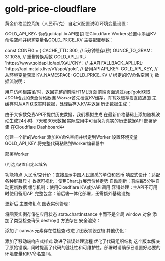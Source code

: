 # gold-price-cloudflare
黄金价格监控系统（人民币/克）
自定义配置说明
环境变量设置：

GOLD_API_KEY: 你的goldapi.io API密钥
在Cloudflare Workers设置中添加KV命名空间并绑定变量名GOLD_PRICE_KV
主要配置参数：

<JAVASCRIPT>
const CONFIG = {
  CACHE_TTL: 300, // 5分钟缓存(秒)
  OUNCE_TO_GRAM: 31.1035, // 重量转换系数
  GOLD_API_URL: 'https://www.goldapi.io/api/XAU/CNY', // 主API
  FALLBACK_API_URL: 'https://api.metals.live/v1/spot/gold', // 备用API
  API_KEY: GOLD_API_KEY, // 从环境变量获取
  KV_NAMESPACE: GOLD_PRICE_KV // 绑定的KV命名空间
};
数据流说明：

用户访问根路径/时，返回完整的前端HTML页面
前端页面通过/api/gold获取JSON格式的黄金价格数据
Worker首先检查KV缓存，有有效缓存则直接返回
无缓存时从API获取实时数据，处理后存入KV并返回
历史数据生成：

由于大多数免费API不提供历史数据，我们模拟生成
在最新价格基础上添加随机波动生成24小时、7天和30天数据
实际应用中可替换为真实的历史数据API
部署步骤
在Cloudflare Dashboard中：

创建一个新的Worker
添加KV命名空间并绑定到Worker
设置环境变量GOLD_API_KEY
将完整代码粘贴到Worker编辑器中

部署Worker

(可选)设置自定义域名

功能特点
人民币/克计价：直接显示中国人民熟悉的单位和货币
响应式设计：适配各种屏幕尺寸
数据可视化：使用Chart.js展示价格走势
自动刷新：前端每5分钟自动更新数据
缓存机制：使用Cloudflare KV减少API调用
容错处理：主API不可用时使用备用API
完整包含：前后端一体化部署，无需额外基础设施

更新后
主要修复点
图表实例管理：

将图表实例存储在应用状态 state.chartInstance 中而不是全局 window 对象
添加了类型检查确保 destroy() 方法存在
安全渲染：

添加了 canvas 元素存在性检查
改进了图表销毁逻辑
其他优化：

添加了移动端响应式样式
改进了错误处理流程
优化了代码组织结构
这个版本解决了原始错误，同时提高了代码的健壮性和可维护性。部署时请确保已设置好必要的环境变量和KV命名空间。
